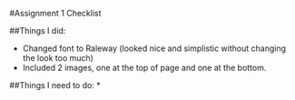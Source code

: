 #Assignment 1 Checklist

##Things I did:
* Changed font to Raleway (looked nice and simplistic without changing the look too much)
* Included 2 images, one at the top of page and one at the bottom.

##Things I need to do:
*
